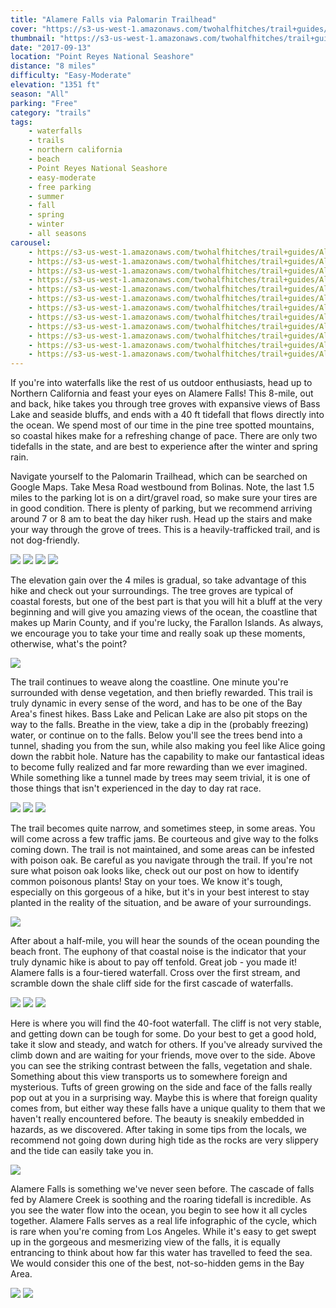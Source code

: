 ```yaml
---
title: "Alamere Falls via Palomarin Trailhead"
cover: "https://s3-us-west-1.amazonaws.com/twohalfhitches/trail+guides/Alamere+Falls/IMG_2626.jpg"
thumbnail: "https://s3-us-west-1.amazonaws.com/twohalfhitches/trail+guides/Alamere+Falls/IMG_2626.jpg"
date: "2017-09-13"
location: "Point Reyes National Seashore"
distance: "8 miles"
difficulty: "Easy-Moderate"
elevation: "1351 ft"
season: "All"
parking: "Free"
category: "trails"
tags:
    - waterfalls
    - trails
    - northern california
    - beach
    - Point Reyes National Seashore
    - easy-moderate
    - free parking
    - summer
    - fall
    - spring
    - winter
    - all seasons
carousel:
    - https://s3-us-west-1.amazonaws.com/twohalfhitches/trail+guides/Alamere+Falls/IMG_2575.jpg
    - https://s3-us-west-1.amazonaws.com/twohalfhitches/trail+guides/Alamere+Falls/IMG_2586.jpg
    - https://s3-us-west-1.amazonaws.com/twohalfhitches/trail+guides/Alamere+Falls/IMG_2590.jpg
    - https://s3-us-west-1.amazonaws.com/twohalfhitches/trail+guides/Alamere+Falls/IMG_2615.jpg
    - https://s3-us-west-1.amazonaws.com/twohalfhitches/trail+guides/Alamere+Falls/IMG_2623.jpg
    - https://s3-us-west-1.amazonaws.com/twohalfhitches/trail+guides/Alamere+Falls/IMG_2630.jpg
    - https://s3-us-west-1.amazonaws.com/twohalfhitches/trail+guides/Alamere+Falls/IMG_2634.jpg
    - https://s3-us-west-1.amazonaws.com/twohalfhitches/trail+guides/Alamere+Falls/IMG_2646.jpg
    - https://s3-us-west-1.amazonaws.com/twohalfhitches/trail+guides/Alamere+Falls/IMG_2650.jpg
    - https://s3-us-west-1.amazonaws.com/twohalfhitches/trail+guides/Alamere+Falls/IMG_2656.jpg
    - https://s3-us-west-1.amazonaws.com/twohalfhitches/trail+guides/Alamere+Falls/IMG_2658.jpg
    - https://s3-us-west-1.amazonaws.com/twohalfhitches/trail+guides/Alamere+Falls/IMG_2672.jpg
---
```


If you're into waterfalls like the rest of us outdoor enthusiasts, head up to Northern California and feast your eyes on Alamere Falls! This 8-mile, out and back, hike takes you through tree groves with expansive views of Bass Lake and seaside bluffs, and ends with a 40 ft tidefall that flows directly into the ocean. We spend most of our time in the pine tree spotted mountains, so coastal hikes make for a refreshing change of pace. There are only two tidefalls in the state, and are best to experience after the winter and spring rain.

Navigate yourself to the Palomarin Trailhead, which can be searched on Google Maps. Take Mesa Road westbound from Bolinas. Note, the last 1.5 miles to the parking lot is on a dirt/gravel road, so make sure your tires are in good condition. There is plenty of parking, but we recommend arriving around 7 or 8 am to beat the day hiker rush. Head up the stairs and make your way through the grove of trees. This is a heavily-trafficked trail, and is not dog-friendly.

![](https://s3-us-west-1.amazonaws.com/twohalfhitches/trail+guides/Alamere+Falls/IMG_2570.jpg)
![](https://s3-us-west-1.amazonaws.com/twohalfhitches/trail+guides/Alamere+Falls/IMG_2574.jpg)
![](https://s3-us-west-1.amazonaws.com/twohalfhitches/trail+guides/Alamere+Falls/IMG_2663.jpg)
![](https://s3-us-west-1.amazonaws.com/twohalfhitches/trail+guides/Alamere+Falls/IMG_2665.jpg)

The elevation gain over the 4 miles is gradual, so take advantage of this hike and check out your surroundings. The tree groves are typical of coastal forests, but one of the best part is that you will hit a bluff at the very beginning and will give you amazing views of the ocean, the coastline that makes up Marin County, and if you're lucky, the Farallon Islands. As always, we encourage you to take your time and really soak up these moments, otherwise, what's the point?

![](https://s3-us-west-1.amazonaws.com/twohalfhitches/trail+guides/Alamere+Falls/IMG_2618.jpg)

The trail continues to weave along the coastline. One minute you're surrounded with dense vegetation, and then briefly rewarded. This trail is truly dynamic in every sense of the word, and has to be one of the Bay Area's finest hikes. Bass Lake and Pelican Lake are also pit stops on the way to the falls. Breathe in the view, take a dip in the (probably freezing) water, or continue on to the falls. Below you'll see the trees bend into a tunnel, shading you from the sun, while also making you feel like Alice going down the rabbit hole. Nature has the capability to make our fantastical ideas to become fully realized and far more rewarding than we ever imagined. While something like a tunnel made by trees may seem trivial, it is one of those things that isn't experienced in the day to day rat race.

![](https://s3-us-west-1.amazonaws.com/twohalfhitches/trail+guides/Alamere+Falls/IMG_2655.jpg)
![](https://s3-us-west-1.amazonaws.com/twohalfhitches/trail+guides/Alamere+Falls/IMG_2676.jpg)
![](https://s3-us-west-1.amazonaws.com/twohalfhitches/trail+guides/Alamere+Falls/IMG_2670.jpg)

The trail becomes quite narrow, and sometimes steep, in some areas. You will come across a few traffic jams. Be courteous and give way to the folks coming down. The trail is not maintained, and some areas can be infested with poison oak. Be careful as you navigate through the trail. If you're not sure what poison oak looks like, check out our post on how to identify common poisonous plants! Stay on your toes. We know it's tough, especially on this gorgeous of a hike, but it's in your best interest to stay planted in the reality of the situation, and be aware of your surroundings.

![](https://s3-us-west-1.amazonaws.com/twohalfhitches/trail+guides/Alamere+Falls/IMG_2648.jpg)

After about a half-mile, you will hear the sounds of the ocean pounding the beach front. The euphony of that coastal noise is the indicator that your truly dynamic hike is about to pay off tenfold. Great job - you made it! Alamere falls is a four-tiered waterfall. Cross over the first stream, and scramble down the shale cliff side for the first cascade of waterfalls.

![](https://s3-us-west-1.amazonaws.com/twohalfhitches/trail+guides/Alamere+Falls/IMG_2580.jpg)
![](https://s3-us-west-1.amazonaws.com/twohalfhitches/trail+guides/Alamere+Falls/IMG_2645.jpg)
![](https://s3-us-west-1.amazonaws.com/twohalfhitches/trail+guides/Alamere+Falls/IMG_2617.jpg)

Here is where you will find the 40-foot waterfall. The cliff is not very stable, and getting down can be tough for some. Do your best to get a good hold, take it slow and steady, and watch for others. If you've already survived the climb down and are waiting for your friends, move over to the side. Above you can see the striking contrast between the falls, vegetation and shale. Something about this view transports us to somewhere foreign and mysterious. Tufts of green growing on the side and face of the falls really pop out at you in a surprising way. Maybe this is where that foreign quality comes from, but either way these falls have a unique quality to them that we haven't really encountered before. The beauty is sneakily embedded in hazards, as we discovered. After taking in some tips from the locals, we recommend not going down during high tide as the rocks are very slippery and the tide can easily take you in.

![](https://s3-us-west-1.amazonaws.com/twohalfhitches/trail+guides/Alamere+Falls/IMG_2624.jpg)

Alamere Falls is something we've never seen before. The cascade of falls fed by Alamere Creek is soothing and the roaring tidefall is incredible. As you see the water flow into the ocean, you begin to see how it all cycles together. Alamere Falls serves as a real life infographic of the cycle, which is rare when you're coming from Los Angeles. While it's easy to get swept up in the gorgeous and mesmerizing view of the falls, it is equally entrancing to think about how far this water has travelled to feed the sea. We would consider this one of the best, not-so-hidden gems in the Bay Area.

![](https://s3-us-west-1.amazonaws.com/twohalfhitches/trail+guides/Alamere+Falls/IMG_2683.jpg)
![](https://s3-us-west-1.amazonaws.com/twohalfhitches/trail+guides/Alamere+Falls/IMG_2619.jpg)
